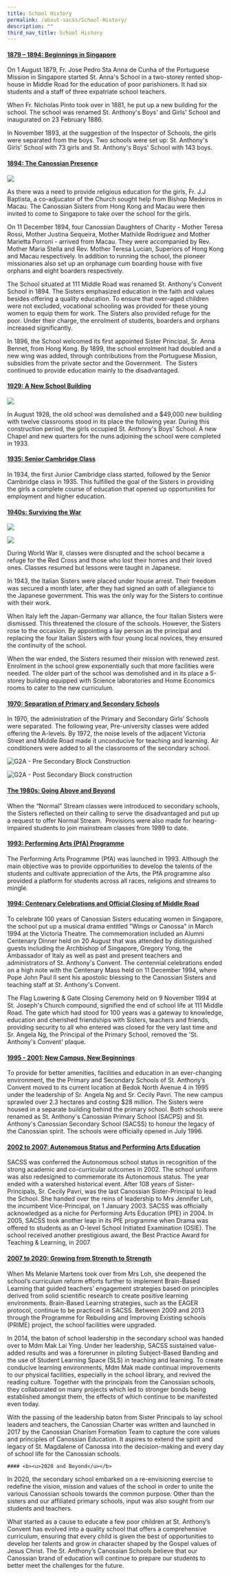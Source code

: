 ```yaml
---
title: School History
permalink: /about-sacss/School-History/
description: ""
third_nav_title: School History
---
```

#### <b><u>1879 – 1894: Beginnings in Singapore</u></b>

On 1 August 1879, Fr. Jose Pedro Sta Anna de Cunha of the Portuguese Mission in Singapore started St. Anna's School in a two-storey rented shop-house in Middle Road for the education of poor parishioners. It had six students and a staff of three expatriate school teachers.

When Fr. Nicholas Pinto took over in 1881, he put up a new building for the school. The school was renamed St. Anthony's Boys' and Girls' School and inaugurated on 23 February 1886.

In November 1893, at the suggestion of the Inspector of Schools, the girls were separated from the boys. Two schools were set up: St. Anthony's Girls' School with 73 girls and St. Anthony's Boys' School with 143 boys.

#### <b><u>1894: The Canossian Presence</u></b>

![](/images/About%20us/G2A-Boarding-School-_-Orphanage.jpg)

As there was a need to provide religious education for the girls, Fr. J.J Baptista, a co-adjucator of the Church sought help from Bishop Medeiros in Macau. The Canossian Sisters from Hong Kong and Macau were then invited to come to Singapore to take over the school for the girls.

On 11 December 1894, four Canossian Daughters of Charity - Mother Teresa Rossi, Mother Justina Sequeira, Mother Mathilde Rodriguez and Mother Marietta Porroni - arrived from Macau. They were accompanied by Rev. Mother Maria Stella and Rev. Mother Teresa Lucian, Superiors of Hong Kong and Macau respectively. In addition to running the school, the pioneer missionaries also set up an orphanage cum boarding house with five orphans and eight boarders respectively.

The School situated at 111 Middle Road was renamed St. Anthony's Convent School in 1894. The Sisters emphasized education in the faith and values besides offering a quality education. To ensure that over-aged children were not excluded, vocational schooling was provided for these young women to equip them for work. The Sisters also provided refuge for the poor. Under their charge, the enrolment of students, boarders and orphans increased significantly.

In 1896, the School welcomed its first appointed Sister Principal, Sr. Anna Bennet, from Hong Kong. By 1899, the school enrolment had doubled and a new wing was added, through contributions from the Portuguese Mission, subsidies from the private sector and the Government.  The Sisters continued to provide education mainly to the disadvantaged.


#### <b><u>1929: A New School Building</u></b>

![](/images/About%20us/G2A-Chapel-and-Nun-Quarters-scaled.jpg)

In August 1928, the old school was demolished and a $49,000 new building with twelve classrooms stood in its place the following year. During this construction period, the girls occupied St. Anthony's Boys' School. A new Chapel and new quarters for the nuns adjoining the school were completed in 1933.

#### <b><u>1935: Senior Cambridge Class</u></b>

In 1934, the first Junior Cambridge class started, followed by the Senior Cambridge class in 1935. This fulfilled the goal of the Sisters in providing the girls a complete course of education that opened up opportunities for employment and higher education.


#### <b><u>1940s: Surviving the War</u></b>

![](/images/About%20us/G2A-Pre-Secondary-Block-Construction-1536x907.jpg)

![](/images/About%20us/G2A-Post-Secondary-Block-construction-1536x968.jpg)

During World War II, classes were disrupted and the school became a refuge for the Red Cross and those who lost their homes and their loved ones. Classes resumed but lessons were taught in Japanese.

In 1943, the Italian Sisters were placed under house arrest. Their freedom was secured a month later, after they had signed an oath of allegiance to the Japanese government. This was the only way for the Sisters to continue with their work.

When Italy left the Japan-Germany war alliance, the four Italian Sisters were dismissed. This threatened the closure of the schools. However, the Sisters rose to the occasion. By appointing a lay person as the principal and replacing the four Italian Sisters with four young local novices, they ensured the continuity of the school.

When the war ended, the Sisters resumed their mission with renewed zest. Enrolment in the school grew exponentially such that more facilities were needed. The older part of the school was demolished and in its place a 5-storey building equipped with Science laboratories and Home Economics rooms to cater to the new curriculum.

#### <b><u>1970: Separation of Primary and Secondary Schools</u></b>

In 1970, the administration of the Primary and Secondary Girls’ Schools were separated. The following year, Pre-university classes were added offering the A-levels. By 1972, the noise levels of the adjacent Victoria Street and Middle Road made it unconducive for teaching and learning. Air conditioners were added to all the classrooms of the secondary school.

![G2A - Pre Secondary Block Construction](https://stanthonyscanossiansec-moe-edu-sg-admin.cwp-stg.sg/wp-content/uploads/2021/08/G2A-Pre-Secondary-Block-Construction-1024x605.jpg "G2A - Pre Secondary Block Construction")

![G2A - Post Secondary Block construction](https://stanthonyscanossiansec-moe-edu-sg-admin.cwp-stg.sg/wp-content/uploads/2021/08/G2A-Post-Secondary-Block-construction-1024x646.jpg "G2A - Post Secondary Block construction")

#### <b><u>The 1980s: Going Above and Beyond</u></b>

When the “Normal” Stream classes were introduced to secondary schools, the Sisters reflected on their calling to serve the disadvantaged and put up a request to offer Normal Stream.  Provisions were also made for hearing-impaired students to join mainstream classes from 1989 to date.

#### <b><u>1993: Performing Arts (PfA) Programme</u></b>

The Performing Arts Programme (PfA) was launched in 1993. Although the main objective was to provide opportunities to develop the talents of the students and cultivate appreciation of the Arts, the PfA programme also provided a platform for students across all races, religions and streams to mingle.

#### <b><u>1994: Centenary Celebrations and Official Closing of Middle Road</u></b>

To celebrate 100 years of Canossian Sisters educating women in Singapore, the school put up a musical drama entitled "Wings or Canossa" in March 1994 at the Victoria Theatre. The commemoration included an Alumni Centenary Dinner held on 20 August that was attended by distinguished guests including the Archbishop of Singapore, Gregory Yong, the Ambassador of Italy as well as past and present teachers and administrators of St. Anthony's Convent. The centennial celebrations ended on a high note with the Centenary Mass held on 11 December 1994, where Pope John Paul II sent his apostolic blessing to the Canossian Sisters and teaching staff at St. Anthony's Convent.

The Flag Lowering & Gate Closing Ceremony held on 9 November 1994 at St. Joseph's Church compound, signified the end of school life at 111 Middle Road. The gate which had stood for 100 years was a gateway to knowledge, education and cherished friendships with Sisters, teachers and friends, providing security to all who entered was closed for the very last time and Sr. Angela Ng, the Principal of the Primary School, removed the 'St. Anthony's Convent' plaque.

#### <b><u>1995 - 2001: New Campus, New Beginnings</u></b>

To provide for better amenities, facilities and education in an ever-changing environment, the the Primary and Secondary Schools of St. Anthony’s Convent moved to its current location at Bedok North Avenue 4 in 1995 under the leadership of Sr. Angela Ng and Sr. Cecily Pavri. The new campus sprawled over 2.3 hectares and costing $28 million. The Sisters were housed in a separate building behind the primary school. Both schools were renamed as St. Anthony's Canossian Primary School (SACPS) and St. Anthony's Canossian Secondary School (SACSS) to honour the legacy of the Canossian spirit. The schools were officially opened in July 1996.

#### <b><u>2002 to 2007: Autonomous Status and Performing Arts Education</u></b>

SACSS was conferred the Autonomous school status in recognition of the strong academic and co-curricular outcomes in 2002. The school uniform was also redesigned to commemorate its Autonomous status. The year ended with a watershed historical event. After 108 years of Sister-Principals, Sr. Cecily Pavri, was the last Canossian Sister-Principal to lead the School. She handed over the reins of leadership to Mrs Jennifer Loh, the incumbent Vice-Principal, on 1 January 2003. SACSS was officially acknowledged as a niche for Performing Arts Education (PfE) in 2004. In 2005, SACSS took another leap in its PfE programme when Drama was offered to students as an O-level School Initiated Examination (OSIE). The school received another prestigious award, the Best Practice Award for Teaching & Learning, in 2007.

#### <b><u>2007 to 2020: Growing from Strength to Strength</u></b>

When Ms Melanie Martens took over from Mrs Loh, she deepened the school’s curriculum reform efforts further to implement Brain-Based Learning that guided teachers’ engagement strategies based on principles derived from solid scientific research to create positive learning environments. Brain-Based Learning strategies, such as the EAGER protocol, continue to be practiced in SACSS. Between 2009 and 2013 through the Programme for Rebuilding and Improving Existing schools (PRIME) project, the school facilities were upgraded.

In 2014, the baton of school leadership in the secondary school was handed over to Mdm Mak Lai Ying. Under her leadership, SACSS sustained value-added results and was a forerunner in piloting Subject-Based Banding and the use of Student Learning Space (SLS) in teaching and learning. To create conducive learning environments, Mdm Mak made continual improvements to our physical facilities, especially in the school library, and revived the reading culture. Together with the principals from the Canossian schools, they collaborated on many projects which led to stronger bonds being established amongst them, the effects of which continue to be manifested even today.

With the passing of the leadership baton from Sister Principals to lay school leaders and teachers, the Canossian Charter was written and launched in 2017 by the Canossian Charism Formation Team to capture the core values and principles of Canossian Education. It aspires to extend the spirit and legacy of St. Magdalene of Canossa into the decision-making and every day of school life for the Canossian schools.

	#### <b><u>2020 and Beyond</u></b>

In 2020, the secondary school embarked on a re-envisioning exercise to redefine the vision, mission and values of the school in order to unite the various Canossian schools towards the common purpose. Other than the sisters and our affiliated primary schools, input was also sought from our students and teachers.

What started as a cause to educate a few poor children at St. Anthony’s Convent has evolved into a quality school that offers a comprehensive curriculum, ensuring that every child is given the best of opportunities to develop her talents and grow in character shaped by the Gospel values of Jesus Christ. The St. Anthony’s Canossian Schools believe that our Canossian brand of education will continue to prepare our students to better meet the challenges for the future.